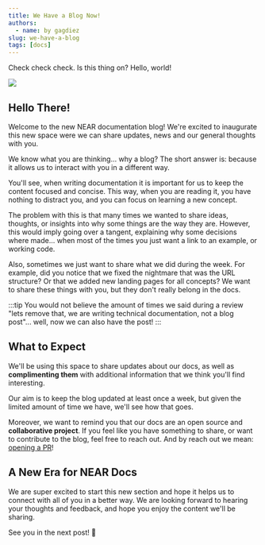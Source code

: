 ```yaml
---
title: We Have a Blog Now!
authors:
  - name: by gagdiez
slug: we-have-a-blog
tags: [docs]
---
```


Check check check. Is this thing on? Hello, world!

<p><img src="/assets/images/protocol-b73c2a3ace3307226ee7eb2149ee432f.png" /></p>

<!-- truncate -->

## Hello There!
Welcome to the new NEAR documentation blog! We're excited to inaugurate this new space were we can share updates, news and our general thoughts with you.

We know what you are thinking... why a blog? The short answer is: because it allows us to interact with you in a different way.

You'll see, when writing documentation it is important for us to keep the content focused and concise. This way, when you are reading it, you have nothing to distract you, and you can focus on learning a new concept.

The problem with this is that many times we wanted to share ideas, thoughts, or insights into why some things are the way they are. However, this would imply going over a tangent, explaining why some decisions where made... when most of the times you just want a link to an example, or working code.

Also, sometimes we just want to share what we did during the week. For example, did you notice that we fixed the nightmare that was the URL structure? Or that we added new landing pages for all concepts? We want to share these things with you, but they don't really belong in the docs.

:::tip
You would not believe the amount of times we said during a review "lets remove that, we are writing technical documentation, not a blog post"... well, now we can also have the post!
:::

## What to Expect

We'll be using this space to share updates about our docs, as well as **complimenting them** with additional information that we think you'll find interesting.

Our aim is to keep the blog updated at least once a week, but given the limited amount of time we have, we'll see how that goes.

Moreover, we want to remind you that our docs are an open source and **collaborative project**. If you feel like you have something to share, or want to contribute to the blog, feel free to reach out. And by reach out we mean: [opening a PR](https://github.com/near/docs/pulls)!

## A New Era for NEAR Docs

We are super excited to start this new section and hope it helps us to connect with all of you in a better way. We are looking forward to hearing your thoughts and feedback, and hope you enjoy the content we'll be sharing.

See you in the next post! 🚀